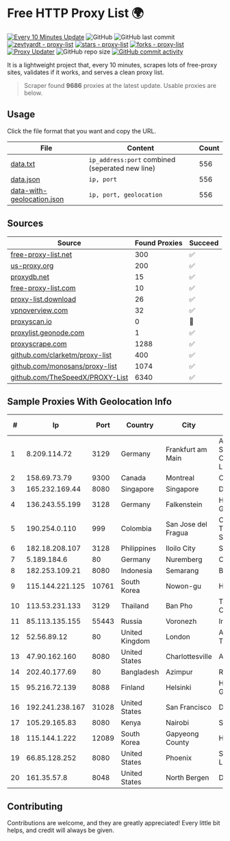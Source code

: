 
# Free HTTP Proxy List 🌍

[![Every 10 Minutes Update](https://github.com/mertguvencli/http-proxy-list/actions/workflows/main.yml/badge.svg?branch=main)](https://github.com/mertguvencli/http-proxy-list/actions/workflows/main.yml)
![GitHub](https://img.shields.io/github/license/mertguvencli/http-proxy-list)
![GitHub last commit](https://img.shields.io/github/last-commit/mertguvencli/http-proxy-list)
[![zevtyardt - proxy-list](https://img.shields.io/static/v1?label=zevtyardt&message=proxy-list&color=blue&logo=github)](https://github.com/zevtyardt/proxy-list "Go to GitHub repo")
[![stars - proxy-list](https://img.shields.io/github/stars/zevtyardt/proxy-list?style=social)](https://github.com/zevtyardt/proxy-list)
[![forks - proxy-list](https://img.shields.io/github/forks/zevtyardt/proxy-list?style=social)](https://github.com/zevtyardt/proxy-list)
[![Proxy Updater](https://github.com/zevtyardt/proxy-list/workflows/Proxy%20Updater/badge.svg)](https://github.com/zevtyardt/proxy-list/actions?query=workflow:"Proxy+Updater")
![GitHub repo size](https://img.shields.io/github/repo-size/zevtyardt/proxy-list)
[![GitHub commit activity](https://img.shields.io/github/commit-activity/m/zevtyardt/proxy-list?logo=commits)](https://github.com/zevtyardt/proxy-list/commits/main)

It is a lightweight project that, every 10 minutes, scrapes lots of free-proxy sites, validates if it works, and serves a clean proxy list.

> Scraper found **9686** proxies at the latest update. Usable proxies are below.

## Usage

Click the file format that you want and copy the URL.

|File|Content|Count|
|----|-------|-----|
|[data.txt](https://raw.githubusercontent.com/mertguvencli/http-proxy-list/main/proxy-list/data.txt)|`ip_address:port` combined (seperated new line)|556|
|[data.json](https://raw.githubusercontent.com/mertguvencli/http-proxy-list/main/proxy-list/data.json)|`ip, port`|556|
|[data-with-geolocation.json](https://raw.githubusercontent.com/mertguvencli/http-proxy-list/main/proxy-list/data-with-geolocation.json)|`ip, port, geolocation`|556|

## Sources

|Source|Found Proxies|Succeed|
|------|-------------|-------|
|[free-proxy-list.net](https://free-proxy-list.net)|300|✅|
|[us-proxy.org](https://www.us-proxy.org)|200|✅|
|[proxydb.net](http://proxydb.net)|15|✅|
|[free-proxy-list.com](https://free-proxy-list.com/?page=&port=&type%5B%5D=http&type%5B%5D=https&up_time=0&search=Search)|10|✅|
|[proxy-list.download](https://www.proxy-list.download/HTTP)|26|✅|
|[vpnoverview.com](https://vpnoverview.com/privacy/anonymous-browsing/free-proxy-servers)|32|✅|
|[proxyscan.io](https://www.proxyscan.io)|0|🚫|
|[proxylist.geonode.com](https://proxylist.geonode.com/api/proxy-list?limit=300&page=1&sort_by=lastChecked&sort_type=desc&protocols=http,https)|1|✅|
|[proxyscrape.com](https://api.proxyscrape.com/v2/?request=displayproxies&protocol=http&timeout=10000&country=all&ssl=all&anonymity=all)|1288|✅|
|[github.com/clarketm/proxy-list](https://raw.githubusercontent.com/clarketm/proxy-list/master/proxy-list-raw.txt)|400|✅|
|[github.com/monosans/proxy-list](https://raw.githubusercontent.com/monosans/proxy-list/main/proxies/http.txt)|1074|✅|
|[github.com/TheSpeedX/PROXY-List](https://raw.githubusercontent.com/TheSpeedX/PROXY-List/master/http.txt)|6340|✅|


## Sample Proxies With Geolocation Info

|#|Ip|Port|Country|City|Internet Service Provider|
|-|--|----|-------|----|-------------------------|
|1|8.209.114.72|3129|Germany|Frankfurt am Main|Alibaba.com Singapore E-Commerce Private Limited|
|2|158.69.73.79|9300|Canada|Montreal|OVH SAS|
|3|165.232.169.44|8080|Singapore|Singapore|DigitalOcean, LLC|
|4|136.243.55.199|3128|Germany|Falkenstein|Hetzner Online GmbH|
|5|190.254.0.110|999|Colombia|San Jose del Fragua|Colombia Telecomunicaciones S.a. ESP|
|6|182.18.208.107|3128|Philippines|Iloilo City|SKYBROADBAND|
|7|5.189.184.6|80|Germany|Nuremberg|Contabo GmbH|
|8|182.253.109.21|8080|Indonesia|Semarang|Biznet Metronet|
|9|115.144.221.125|10761|South Korea|Nowon-gu|HAIonNet|
|10|113.53.231.133|3129|Thailand|Ban Pho|TOT Public Company Limited|
|11|85.113.135.155|55443|Russia|Voronezh|Intercon JSC|
|12|52.56.89.12|80|United Kingdom|London|Amazon Technologies Inc.|
|13|47.90.162.160|8080|United States|Charlottesville|Alibaba.com LLC|
|14|202.40.177.69|80|Bangladesh|Azimpur|Ranks ITT|
|15|95.216.72.139|8088|Finland|Helsinki|Hetzner Online GmbH|
|16|192.241.238.167|31028|United States|San Francisco|DigitalOcean, LLC|
|17|105.29.165.83|8080|Kenya|Nairobi|SEACOM Limited|
|18|115.144.1.222|12089|South Korea|Gapyeong County|HAIonNet|
|19|66.85.128.252|8080|United States|Phoenix|Secured Servers LLC|
|20|161.35.57.8|8048|United States|North Bergen|DigitalOcean, LLC|



## Contributing

Contributions are welcome, and they are greatly appreciated! Every
little bit helps, and credit will always be given.

